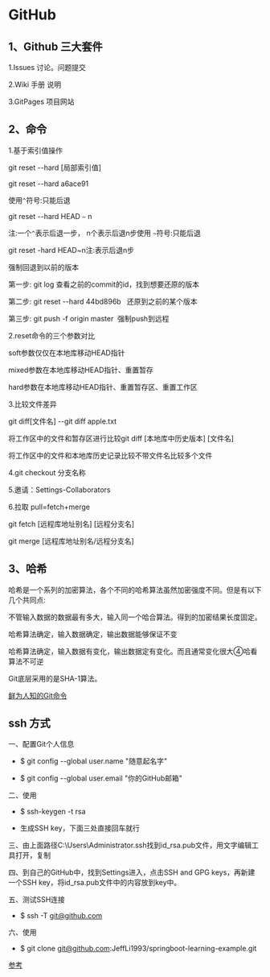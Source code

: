 # GitHub

## 1、Github 三大套件 

1.Issues 讨论。问题提交 

2.Wiki 手册 说明

3.GitPages 项目网站

## 2、命令

1.基于索引值操作

git reset --hard [局部索引值]

git reset --hard a6ace91

使用`^`符号:只能后退

git reset --hard HEAD `~` n

注:一个`^`表示后退一步， n个表示后退n步使用 `~`符号:只能后退

git reset -hard HEAD~n注:表示后退n步

强制回退到以前的版本

第一步: git log 查看之前的commit的id，找到想要还原的版本

第二步: git reset --hard 44bd896b   还原到之前的某个版本

第三步: git push -f origin master  强制push到远程

2.reset命令的三个参数对比

soft参数仅仅在本地库移动HEAD指针

mixed参数在本地库移动HEAD指针、重置暂存

hard参数在本地库移动HEAD指针、重置暂存区、重置工作区


3.比较文件差异

git diff[文件名] --git diff apple.txt

将工作区中的文件和暂存区进行比较git diff [本地库中历史版本] [文件名]

将工作区中的文件和本地库历史记录比较不带文件名比较多个文件


4.git checkout 分支名称


5.邀请：Settings-Collaborators


6.拉取 pull=fetch+merge

git fetch [远程库地址别名] [远程分支名]

git merge [远程库地址别名/远程分支名]

## 3、哈希

哈希是一个系列的加密算法，各个不同的哈希算法虽然加密强度不同。但是有以下几个共同点:

不管输入数据的数据最有多大，输入同一个哈合算法。得到的加密结果长度固定。

哈希算法确定，输入数据确定，输出数据能够保证不变

哈希算法确定，输入数据有变化，输出数据定有变化。而且通常变化很大④哈看算法不可逆

Git底层采用的是SHA-1算法。

[鲜为人知的Git命令](https://dzone.com/articles/lesser-known-git-commands)

## ssh 方式

一、配置Git个人信息

* $ git config --global user.name "随意起名字"
 
* $ git config --global user.email "你的GitHub邮箱"

二、使用

* $ ssh-keygen -t rsa

* 生成SSH key，下面三处直接回车就行

三、由上面路径C:\Users\Administrator\.ssh找到id_rsa.pub文件，用文字编辑工具打开，复制

四、到自己的GitHub中，找到Settings进入，点击SSH and GPG keys，再新建一个SSH key，将id_rsa.pub文件中的内容放到key中。

五、测试SSH连接

* $ ssh -T git@github.com

六、使用

* $ git clone git@github.com:JeffLi1993/springboot-learning-example.git


[参考](https://blog.csdn.net/qq_36135928/article/details/78714501)




        
      

      

